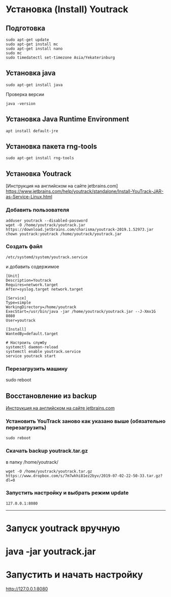 # Установка (Install) Youtrack

## Подготовка
```
sudo apt-get update    
sudo apt-get install mc
sudo apt-get install nano
sudo mc
sudo timedatectl set-timezone Asia/Yekaterinburg
```

## Установка java
```
sudo apt-get install java
```
Проверка версии
```
java -version
```

## Установка Java Runtime Environment
```
apt install default-jre
```

## Установка пакета rng-tools
```
sudo apt-get install rng-tools
```

## Установка Youtrack
[Инструкция на английском на сайте jetbrains.com] https://www.jetbrains.com/help/youtrack/standalone/Install-YouTrack-JAR-as-Service-Linux.html

### Добавить пользователя
```
adduser youtrack --disabled-password
wget -O /home/youtrack/youtrack.jar https://download.jetbrains.com/charisma/youtrack-2019.1.52973.jar
chown youtrack:youtrack /home/youtrack/youtrack.jar
```

### Создать файл
```
/etc/systemd/system/youtrack.service
```
и добавить содержимое
```
[Unit]
Description=Youtrack
Requires=network.target
After=syslog.target network.target

[Service]
Type=simple
WorkingDirectory=/home/youtrack
ExecStart=/usr/bin/java -jar /home/youtrack/youtrack.jar --J-Xmx1G 8080
User=youtrack

[Install]
WantedBy=default.target

# Настроить службу
systemctl daemon-reload
systemctl enable youtrack.service
service youtrack start
```

### Перезагрузить машину
sudo reboot

## Восстановление из backup
[Инструкция на английском на сайте jetbrains.com](https://www.jetbrains.com/help/youtrack/standalone/Restore-JAR-Installation.html)

### Установить YouTrack заново как указано выше (обязательно перезагрузить)
```
sudo reboot
```

### Скачать backup youtrack.tar.gz
в папку /home/youtrack/
```
wget -O /home/youtrack/youtrack.tar.gz https://www.dropbox.com/s/7m7wkhi81ez2byv/2019-07-02-22-50-33.tar.gz?dl=0
```

### Запустить настройку и выбрать режим update
```
127.0.0.1:8080
```
-----------------
# Запуск youtrack вручную
# java -jar youtrack.jar

# Запустить и начать настройку
http://127.0.0.1:8080
